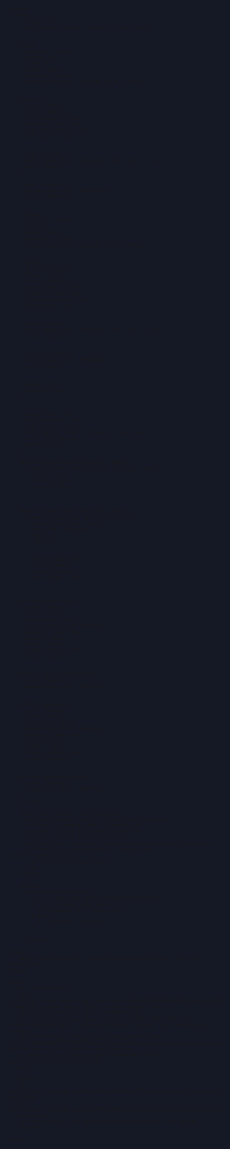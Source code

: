 <!DOCTYPE html>
<html style="background: rgba(0, 5, 19, 0.918); background-image: url(./imgs/main-bg.jpg);" >
<title>Home</title>
<link rel="icon" href="./imgs/icon.png">
<link rel="stylesheet" href="https://cdnjs.cloudflare.com/ajax/libs/font-awesome/4.7.0/css/font-awesome.min.css">

    <style>
        body {
          margin: 0;
          font-family: Arial, Helvetica, sans-serif;
        }

        footer {
          position: fixed;
          bottom: 0;
          left: 0;
          width: 100% ;
          overflow: hidden;
          background-color: rgba(0, 0, 0, 0.800);
        }

        footer a {
          float: left;
          color: #c8c8c8;
          text-align: center;
          padding: 14px 16px;
          text-decoration: none;
          font-size: 17px;
        }

        footer a:hover {
          background-color: rgba(221, 221, 221, 0.75);
          color: black;
        }
        
        footer a.active {
          background-color: #00adadce;
          color: #00adad;
        }
        
        .topnav {
          position: fixed;
          top: 0;
          width: 100%;
          overflow: hidden;
          background-color: rgba(0, 0, 0, 0.800);
        }
        
        .topnav a {
          display: block;
          float: left;
          color: #c8c8c8;
          text-align: center;
          padding: 14px 16px;
          text-decoration: none;
          font-size: 17px;
        }
        
        .topnav a:hover {
          background-color: rgba(221, 221, 221, 0.75);
          color: black;
        }
        
        .topnav a.active {
          background-color: #00adadce;
          color: white;
        }

        .topnav .icon {
          display: none;
        }

        .intro {
          margin-top: 12%;
          margin-bottom: 10%;
          text-align: center;
          font-family: Arial, Helvetica, sans-serif;
          color: aliceblue;
          padding: 2%;
        }

        @media screen and (max-width: 600px) {
          .topnav a:not(:first-child) {display: none;}
          .topnav a.icon {
            float: right;
            display: block;
          }
        }

        @media screen and (max-width: 600px) {
          .topnav.responsive {position: fixed;}
          .topnav.responsive .icon {
            position: absolute;
            right: 0;
            top: 0;
          }

          .topnav.responsive a {
            float: none;
            display: block;
            text-align: left;
          }
        }

        button[type=invite] {
          width: 100px;
          color: white;
          font-size: large;
          background-color: #00adad;
          padding: 14px 20px;
          margin: 15px;
          border: none;
          border-radius: 4px;
          cursor: pointer;
        }

        button[type=invite]:hover {
          color: black;
          background-color: #00f3cb;
        }

        button[type=join] {
          width: 110px;
          color: white;
          font-size: large;
          background-color: #00adad;
          padding: 14px 20px;
          margin: 15px;
          border: none;
          border-radius: 4px;
          cursor: pointer;
        }

        button[type=join]:hover {
          color: black;
          background-color: #00f3cb;
        }
        </style>
        
        <div class="topnav" id="myTopnav">
          <a class="active" href="./index.html">Home</a>
          <a href="./commands.html">Commands</a>
          <a href="./patch.html">Patch Notes</a>
          <a href="./staff.html">Staff</a>
          <a href="https://github.com/MuditMehta07/Michelle">GitHub</a>
          <a href="javascript:void(0);" class="icon" onclick="myFunction()">
            <i class="fa fa-bars"></i>
          </a>
        </div>

        <script>
          function myFunction() {
            var x = document.getElementById("myTopnav");
            if (x.className === "topnav") {
              x.className += " responsive";
            } else {
              x.className = "topnav";
            }
          }
        </script>

    <head>
        <meta name="viewport" content="width=device-width, initial-scale=1.0">
    </head>

    <body>
      <div class="intro">
        <img src="https://cdn.discordapp.com/avatars/840180379389263882/86accdc6935870ec59ca8c53d4679f62.webp?size=1024" style="width: 125px; border-radius: 50%;">
        <p style="font-size: 50px;">MICHELLE</p>
        <p style="font-size: 20px; color: rgb(202, 202, 202);">A Multipurpose bot with a Leveling System, Economy, Fun commands and more</p>
        <a href="https://discord.com/oauth2/authorize?client_id=840180379389263882&permissions=8&scope=bot+applications.commands"><button type="invite">Invite</button></a>
        <a href="https://discord.gg/EfHrMURtnA"><button type="join">Server</button></a>
      </div>

      <footer>
        <a href="https://github.com/MuditMehta07/Michelle/blob/main/PrivacyPolicy.md">Privacy Policy</a>
        <a href="https://github.com/MuditMehta07/Michelle/blob/main/TermsOfService.md">Terms of Service</a>
        <a href="https://top.gg/bot/840180379389263882">Top.gg</a>
      </footer>

    </body>
</html>
